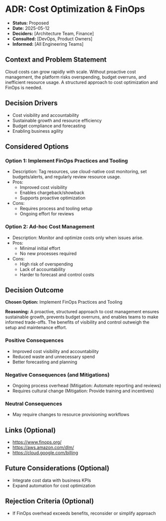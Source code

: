 # ADR: Cost Optimization & FinOps

*   **Status:** Proposed
*   **Date:** 2025-05-12
*   **Deciders:** [Architecture Team, Finance]
*   **Consulted:** [DevOps, Product Owners]
*   **Informed:** [All Engineering Teams]

## Context and Problem Statement

Cloud costs can grow rapidly with scale. Without proactive cost management, the platform risks overspending, budget overruns, and inefficient resource usage. A structured approach to cost optimization and FinOps is needed.

## Decision Drivers
*   Cost visibility and accountability
*   Sustainable growth and resource efficiency
*   Budget compliance and forecasting
*   Enabling business agility

## Considered Options

### Option 1: Implement FinOps Practices and Tooling
*   Description: Tag resources, use cloud-native cost monitoring, set budgets/alerts, and regularly review resource usage.
*   Pros:
    *   Improved cost visibility
    *   Enables chargeback/showback
    *   Supports proactive optimization
*   Cons:
    *   Requires process and tooling setup
    *   Ongoing effort for reviews

### Option 2: Ad-hoc Cost Management
*   Description: Monitor and optimize costs only when issues arise.
*   Pros:
    *   Minimal initial effort
    *   No new processes required
*   Cons:
    *   High risk of overspending
    *   Lack of accountability
    *   Harder to forecast and control costs

## Decision Outcome

**Chosen Option:** Implement FinOps Practices and Tooling

**Reasoning:**
A proactive, structured approach to cost management ensures sustainable growth, prevents budget overruns, and enables teams to make informed trade-offs. The benefits of visibility and control outweigh the setup and maintenance effort.

### Positive Consequences
*   Improved cost visibility and accountability
*   Reduced waste and unnecessary spend
*   Better forecasting and planning

### Negative Consequences (and Mitigations)
*   Ongoing process overhead (Mitigation: Automate reporting and reviews)
*   Requires cultural change (Mitigation: Provide training and incentives)

### Neutral Consequences
*   May require changes to resource provisioning workflows

## Links (Optional)
*   https://www.finops.org/
*   https://aws.amazon.com/dlm/
*   https://cloud.google.com/billing

## Future Considerations (Optional)
*   Integrate cost data with business KPIs
*   Expand automation for cost optimization

## Rejection Criteria (Optional)
*   If FinOps overhead exceeds benefits, reconsider or simplify approach
